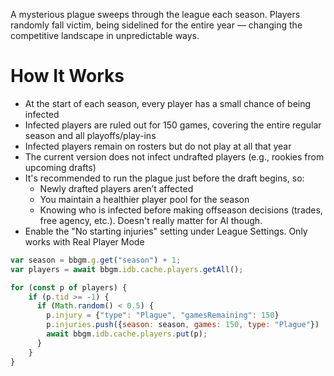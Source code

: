A mysterious plague sweeps through the league each season. Players randomly fall victim, being sidelined for the entire year — changing the competitive landscape in unpredictable ways.

# How It Works
- At the start of each season, every player has a small chance of being infected
- Infected players are ruled out for 150 games, covering the entire regular season and all playoffs/play-ins
- Infected players remain on rosters but do not play at all that year
- The current version does not infect undrafted players (e.g., rookies from upcoming drafts)
- It's recommended to run the plague just before the draft begins, so:
  - Newly drafted players aren’t affected
  - You maintain a healthier player pool for the season
  - Knowing who is infected before making offseason decisions (trades, free agency, etc.). Doesn't really matter for AI though.
- Enable the "No starting injuries" setting under League Settings. Only works with Real Player Mode

```js
var season = bbgm.g.get("season") + 1;
var players = await bbgm.idb.cache.players.getAll();

for (const p of players) {
    if (p.tid >= -1) {
      if (Math.random() < 0.5) {
        p.injury = {"type": "Plague", "gamesRemaining": 150}
        p.injuries.push({season: season, games: 150, type: "Plague"})
        await bbgm.idb.cache.players.put(p);
      }
    }
}
```
